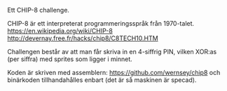Ett CHIP-8 challenge.

CHIP-8 är ett interpreterat programmeringsspråk från 1970-talet.
https://en.wikipedia.org/wiki/CHIP-8
http://devernay.free.fr/hacks/chip8/C8TECH10.HTM

Challengen består av att man får skriva in en 4-siffrig PIN, vilken XOR:as (per siffra) med sprites som ligger i minnet.

Koden är skriven med assemblern: https://github.com/wernsey/chip8 och binärkoden tillhandahålles enbart (det är så maskinen är specad).
